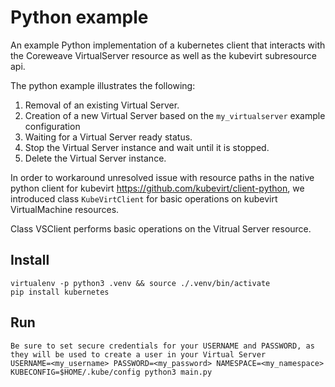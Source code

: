 # Python example

An example Python implementation of a kubernetes client that interacts with the Coreweave VirtualServer resource as well as the kubevirt subresource api.

The python example illustrates the following:
1. Removal of an existing Virtual Server.
2. Creation of a new Virtual Server based on the `my_virtualserver` example configuration
3. Waiting for a Virtual Server ready status.
4. Stop the Virtual Server instance and wait until it is stopped.
5. Delete the Virtual Server instance.

In order to workaround unresolved issue with resource paths in the native python client for kubevirt https://github.com/kubevirt/client-python, we introduced class `KubeVirtClient` for basic operations on kubevirt VirtualMachine resources.

Class VSClient performs basic operations on the Vitrual Server resource.

## Install

```
virtualenv -p python3 .venv && source ./.venv/bin/activate
pip install kubernetes
```

## Run

```
Be sure to set secure credentials for your USERNAME and PASSWORD, as they will be used to create a user in your Virtual Server
USERNAME=<my_username> PASSWORD=<my_password> NAMESPACE=<my_namespace> KUBECONFIG=$HOME/.kube/config python3 main.py
```
